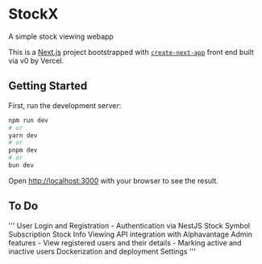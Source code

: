 # StockX

A simple stock viewing webapp

This is a [Next.js](https://nextjs.org/) project bootstrapped with [`create-next-app`](https://github.com/vercel/next.js/tree/canary/packages/create-next-app) front end built via v0 by Vercel.


## Getting Started

First, run the development server:

```bash
npm run dev
# or
yarn dev
# or
pnpm dev
# or
bun dev
```

Open [http://localhost:3000](http://localhost:3000) with your browser to see the result.

## To Do
'''
User Login and Registration
    - Authentication via NestJS
Stock Symbol Subscription
Stock Info Viewing
API integration with Alphavantage
Admin features
    - View registered users and their details
    - Marking active and inactive users
Dockerization and deployment
Settings
'''
